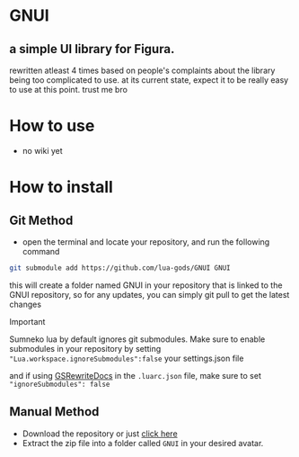 # GNUI
## a simple UI library for Figura.
rewritten atleast 4 times based on people's complaints about the library being too complicated to use. at its current state, expect it to be really easy to use at this point. trust me bro

# How to use
- no wiki yet

# How to install
## Git Method
- open the terminal and locate your repository, and run the following command
```bash
git submodule add https://github.com/lua-gods/GNUI GNUI
```
this will create a folder named GNUI in your repository that is linked to the GNUI repository, so for any updates, you can simply git pull to get the latest changes

> [!IMPORTANT]
> Sumneko lua by default ignores git submodules. Make sure to enable submodules in your repository by setting `"Lua.workspace.ignoreSubmodules":false` your settings.json file  
>  
> and if using [GSRewriteDocs](https://github.com/GrandpaScout/FiguraRewriteVSDocs/) in the `.luarc.json` file, make sure to set `"ignoreSubmodules": false`

## Manual Method
- Download the repository or just [click here](https://github.com/lua-gods/GNUI/archive/refs/heads/main.zip)
- Extract the zip file into a folder called `GNUI` in your desired avatar.